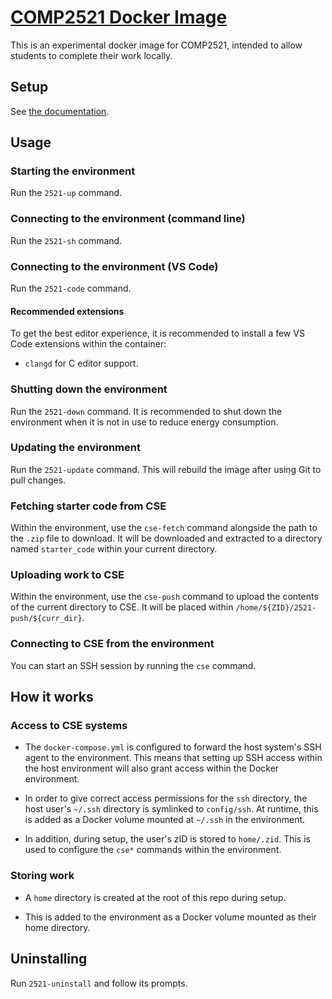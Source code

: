 # [COMP2521 Docker Image](https://comp2521unsw.github.io/2521-docker-image/)

This is an experimental docker image for COMP2521, intended to allow students
to complete their work locally.

## Setup

See [the documentation](https://comp2521unsw.github.io/2521-docker-image/setup/).

## Usage

### Starting the environment

Run the `2521-up` command.

### Connecting to the environment (command line)

Run the `2521-sh` command.

### Connecting to the environment (VS Code)

Run the `2521-code` command.

#### Recommended extensions

To get the best editor experience, it is recommended to install a few VS Code
extensions within the container:

* `clangd` for C editor support.

### Shutting down the environment

Run the `2521-down` command. It is recommended to shut down the environment
when it is not in use to reduce energy consumption.

### Updating the environment

Run the `2521-update` command. This will rebuild the image after using Git to
pull changes.

### Fetching starter code from CSE

Within the environment, use the `cse-fetch` command alongside the path to the
`.zip` file to download. It will be downloaded and extracted to a directory
named `starter_code` within your current directory.

### Uploading work to CSE

Within the environment, use the `cse-push` command to upload the contents of
the current directory to CSE. It will be placed within
`/home/${ZID}/2521-push/${curr_dir}`.

### Connecting to CSE from the environment

You can start an SSH session by running the `cse` command.

## How it works

### Access to CSE systems

* The `docker-compose.yml` is configured to forward the host system's SSH agent
  to the environment. This means that setting up SSH access within the host
  environment will also grant access within the Docker environment.

* In order to give correct access permissions for the `ssh` directory, the host
  user's `~/.ssh` directory is symlinked to `config/ssh`. At runtime, this is
  added as a Docker volume mounted at `~/.ssh` in the environment.

* In addition, during setup, the user's zID is stored to `home/.zid`. This is
  used to configure the `cse*` commands within the environment.

### Storing work

* A `home` directory is created at the root of this repo during setup.

* This is added to the environment as a Docker volume mounted as their home
  directory.

## Uninstalling

Run `2521-uninstall` and follow its prompts.
